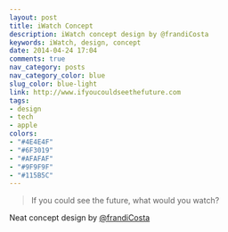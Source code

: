 ```yaml
---
layout: post
title: iWatch Concept
description: iWatch concept design by @frandiCosta
keywords: iWatch, design, concept
date: 2014-04-24 17:04
comments: true
nav_category: posts
nav_category_color: blue
slug_color: blue-light
link: http://www.ifyoucouldseethefuture.com
tags:
- design
- tech
- apple
colors:
- "#4E4E4F"
- "#6F3019"
- "#AFAFAF"
- "#9F9F9F"
- "#115B5C"
---
```


> If you could see the future, what would you watch?

Neat concept design by [@frandiCosta](http://twitter.com/frandiCosta)
